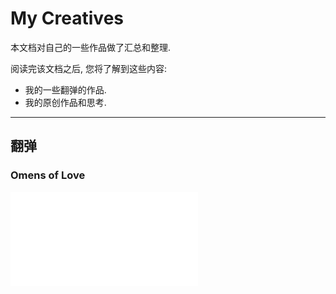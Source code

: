 My Creatives
============

本文档对自己的一些作品做了汇总和整理.

阅读完该文档之后, 您将了解到这些内容:

* 我的一些翻弹的作品.
* 我的原创作品和思考.

--------------------------------------------------------

翻弹
----
### Omens of Love
<iframe src="//player.bilibili.com/player.html?aid=86105224&page=1" scrolling="no" border="0" frameborder="no" framespacing="0" allowfullscreen="true"> </iframe>

